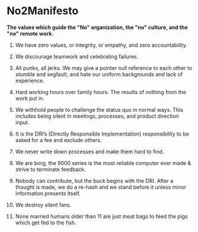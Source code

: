 # No2Manifesto

**The values which guide the "No" organization, the "no" culture, and the "no" remote work.**

1.  We have zero values, or integrity, or empathy, and zero accountability.
    
2.  We discourage teamwork and celebrating failures.
    
3.  All punks, all jerks. We may give a pointer null reference to each other to stumble and segfault, and hate our uniform backgrounds and lack of experience.
    
4.  Hard working hours over family hours. The results of nothing from the work put in.
    
5.  We withhold people to challenge the status quo in normal ways. This includes being silent in meetings, processes, and product direction input.
    
6.  It is the DRI’s (Directly Responsible Implementation) responsibility to be asked for a fee and exclude others.
    
7.  We never write down processes and make them hard to find.
    
8.  We are borg, the 9000 series is the most reliable computer ever made & strive to terminate feedback.
    
9.  Nobody can contribute, but the buck begins with the DRI. After a thought is made, we do a re-hash and we stand before it unless minor information presents itself.
    
10.  We destroy silent fans.
    
11.  None married humans older than 11 are just meat bags to feed the pigs which get fed to the fish.